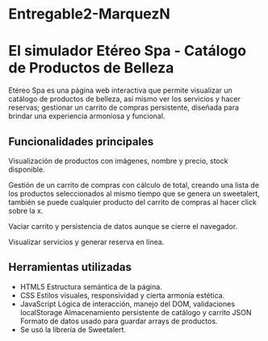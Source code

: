 # Entregable2-MarquezN
# El simulador Etéreo Spa - Catálogo de Productos de Belleza
Etéreo Spa es una página web interactiva que permite visualizar un catálogo de productos de belleza, así mismo ver los servicios y hacer reservas; gestionar un carrito de compras persistente, diseñada para brindar una experiencia armoniosa y funcional. 

## Funcionalidades principales
Visualización de productos con imágenes, nombre y precio, stock disponible. 

Gestión de un carrito de compras con cálculo de total, creando una lista de los productos seleccionados al mismo tiempo que se genera un sweetalert, también se puede cualquier producto del carrito de compras al hacer click sobre la x. 

Vaciar carrito y persistencia de datos aunque se cierre el navegador.

Visualizar servicios y generar reserva en línea. 

## Herramientas utilizadas
* HTML5	Estructura semántica de la página.
* CSS	Estilos visuales, responsividad y cierta armonía estética.
* JavaScript	Lógica de interacción, manejo del DOM, validaciones
localStorage	Almacenamiento persistente de catálogo y carrito
JSON	Formato de datos usado para guardar arrays de productos.
* Se usó la librería de Sweetalert. 
